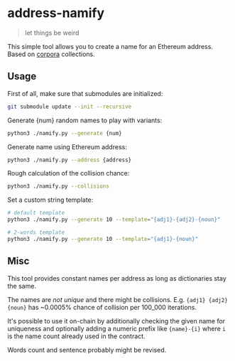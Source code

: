 # address-namify

> let things be weird

This simple tool allows you to create a name for an Ethereum address.
Based on [corpora](https://github.com/dariusk/corpora) collections.

## Usage
First of all, make sure that submodules are initialized:
```bash
git submodule update --init --recursive
```

Generate {num} random names to play with variants:
```bash
python3 ./namify.py --generate {num}
```

Generate name using Ethereum address:
```bash
python3 ./namify.py --address {address}
```

Rough calculation of the collision chance:
```bash
python3 ./namify.py --collisions
```

Set a custom string template:
```bash
# default template
python3 ./namify.py --generate 10 --template="{adj1}-{adj2}-{noun}"

# 2-words template
python3 ./namify.py --generate 10 --template="{adj1}-{noun}"
```
## Misc

This tool provides constant names per address as long as dictionaries stay the same.

The names are *not unique* and there might be collisions. E.g. `{adj1} {adj2} {noun}` has ~0.0005% chance of collision per 100_000 iterations. 

It's possible to use it on-chain by additionally checking the given name for uniqueness 
and optionally adding a numeric prefix like `{name}-{i}` where `i` is the name count already used in the contract.   

Words count and sentence probably might be revised.
